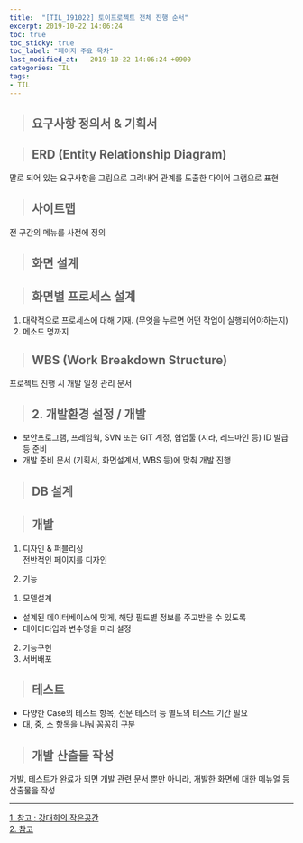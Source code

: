 ```yaml
---
title:  "[TIL_191022] 토이프로젝트 전체 진행 순서"
excerpt: 2019-10-22 14:06:24
toc: true
toc_sticky: true
toc_label: "페이지 주요 목차"
last_modified_at:   2019-10-22 14:06:24 +0900
categories: TIL
tags:
- TIL
---
```

>## 요구사항 정의서 & 기획서


>## ERD (Entity Relationship Diagram)

말로 되어 있는 요구사항을 그림으로 그려내어 관계를 도출한 다이어 그램으로 표현


>## 사이트맵

전 구간의 메뉴를 사전에 정의


>## 화면 설계


>## 화면별 프로세스 설계

1. 대략적으로 프로세스에 대해 기재. (무엇을 누르면 어떤 작업이 실행되어야하는지)
2. 메소드 명까지


>## WBS (Work Breakdown Structure)

프로젝트 진행 시 개발 일정 관리 문서

>## 2. 개발환경 설정 / 개발

- 보안프로그램, 프레임웍, SVN 또는 GIT 계정, 협업툴 (지라, 레드마인 등) ID 발급 등 준비
- 개발 준비 문서 (기획서, 화면설계서, WBS 등)에 맞춰 개발 진행


>## DB 설계


>## 개발

1. 디자인 & 퍼블리싱  
전반적인 페이지를 디자인

2. 기능  
 1) 모델설계  
 - 설계된 데이터베이스에 맞게, 해당 필드별 정보를 주고받을 수 있도록  
 - 데이터타입과 변수명을 미리 설정  

 2) 기능구현  
 3) 서버배포  

>## 테스트

- 다양한 Case의 테스트 항목, 전문 테스터 등 별도의 테스트 기간 필요
- 대, 중, 소 항목을 나눠 꼼꼼히 구분

>## 개발 산출물 작성

개발, 테스트가 완료가 되면 개발 관련 문서 뿐만 아니라, 개발한 화면에 대한 메뉴얼 등 산출물을 작성


---

[1. 참고 : 갓대희의 작은공간](https://goddaehee.tistory.com/122?category=281064)  
[2. 참고](http://fureweb.com/web-development-process-from-planning-to-deploy/)
